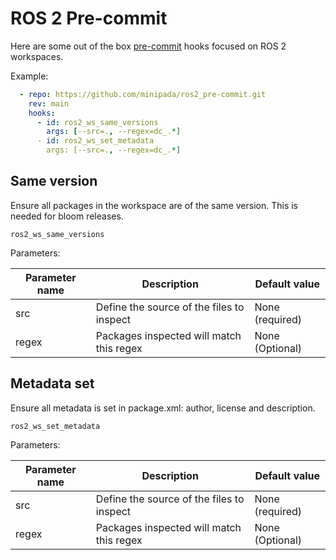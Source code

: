 # ROS 2 Pre-commit

Here are some out of the box [pre-commit](https://pre-commit.com/) hooks focused on ROS 2 workspaces.

Example:

```yaml
  - repo: https://github.com/minipada/ros2_pre-commit.git
    rev: main
    hooks:
      - id: ros2_ws_same_versions
        args: [--src=., --regex=dc_.*]
      - id: ros2_ws_set_metadata
        args: [--src=., --regex=dc_.*]

```

## Same version
Ensure all packages in the workspace are of the same version. This is needed for bloom releases.

`ros2_ws_same_versions`

Parameters:

| Parameter name | Description                               | Default value   |
| -------------- | ----------------------------------------- | --------------- |
| src            | Define the source of the files to inspect | None (required) |
| regex          | Packages inspected will match this regex  | None (Optional) |

## Metadata set
Ensure all metadata is set in package.xml: author, license and description.

`ros2_ws_set_metadata`

Parameters:

| Parameter name | Description                               | Default value   |
| -------------- | ----------------------------------------- | --------------- |
| src            | Define the source of the files to inspect | None (required) |
| regex          | Packages inspected will match this regex  | None (Optional) |
